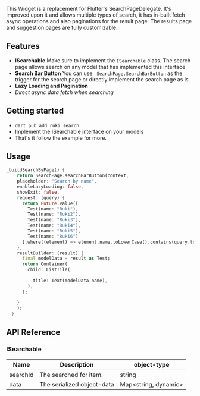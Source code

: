 <!--
This README describes the package. If you publish this package to pub.dev,
this README's contents appear on the landing page for your package.

For information about how to write a good package README, see the guide for
[writing package pages](https://dart.dev/guides/libraries/writing-package-pages).

For general information about developing packages, see the Dart guide for
[creating packages](https://dart.dev/guides/libraries/create-library-packages)
and the Flutter guide for
[developing packages and plugins](https://flutter.dev/developing-packages).
-->

This Widget is a replacement for Flutter's SearchPageDelegate. It's improved upon it and allows multiple types of search, it has in-built fetch async operations and also paginations for the result page.
The results page and suggestion pages are fully customizable. 

## Features

- **ISearchable** Make sure to implement the `ISearchable` class. The search page allows search on any model that has implemented this interface
- **Search Bar Button** You can use ` SearchPage.SearchBarButton` as the trigger for the search page or directly implement the search page as is.
- **Lazy Loading and Pagination**
- *Direct async data fetch when searching*

## Getting started

- `dart pub add ruki_search`
- Implement the ISearchable interface on your models
- That's it follow the example for more.

## Usage

```dart
_buildSearchByPage() {
    return SearchPage.searchBarButton(context, 
    placeholder: "Search by name",
    enableLazyLoading: false,
    showExit: false,
    request: (query) {
      return Future.value([
        Test(name: "Ruki"),
        Test(name: "Ruki2"),
        Test(name: "Ruki3"),
        Test(name: "Ruki4"),
        Test(name: "Ruki5"),
        Test(name: "Ruki6")
      ].where((element) => element.name.toLowerCase().contains(query.toLowerCase())).toList());
    },
    resultBuilder: (result) {
      final modelData = result as Test;
      return Container(
        child: ListTile(
          
          title: Text(modelData.name),
        ),
      );
    
    }
    );
  }
```

## API Reference

### ISearchable

|Name|Description|object-type
|---------|-----------------|--------------|
|searchId|The searched for item.|string
|data|The serialized object-data| Map<string, dynamic>



